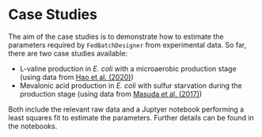 # Case Studies

The aim of the case studies is to demonstrate how to estimate the parameters required by `FedBatchDesigner` from experimental data.
So far, there are two case studies available:

- L-valine production in _E. coli_ with a microaerobic production stage (using data from [Hao et al. (2020)](https://doi.org/10.1016/j.ymben.2020.09.007))
- Mevalonic acid production in _E. coli_ with sulfur starvation during the production stage (using data from [Masuda et al. (2017)](https://doi.org/10.1016/j.biortech.2017.04.110))

Both include the relevant raw data and a Juptyer notebook performing a least squares fit to estimate the parameters.
Further details can be found in the notebooks.